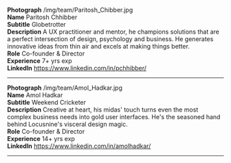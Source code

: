 **Photograph** /img/team/Paritosh_Chibber.jpg  
**Name** Paritosh Chhibber  
**Subtitle** Globetrotter  
**Description** A UX practitioner and mentor, he champions solutions that are a perfect intersection of design, psychology and business. He generates innovative ideas from thin air and excels at making things better.  
**Role** Co-founder & Director  
**Experience** 7+ yrs exp  
**LinkedIn** https://www.linkedin.com/in/pchhibber/  

---

**Photograph** /img/team/Amol_Hadkar.jpg  
**Name** Amol Hadkar  
**Subtitle** Weekend Cricketer  
**Description** Creative at heart, his midas' touch turns even the most complex business needs into gold user interfaces. He's the seasoned hand behind Locusnine's visceral design magic.  
**Role** Co-founder & Director  
**Experience** 14+ yrs exp  
**LinkedIn** https://www.linkedin.com/in/amolhadkar/  

---

<!-- Use Jquery AJAX request to move data from md file to html file -->